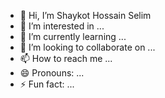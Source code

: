 - 👋 Hi, I’m Shaykot Hossain Selim
- 👀 I’m interested in ...
- 🌱 I’m currently learning ...
- 💞️ I’m looking to collaborate on ...
- 📫 How to reach me ...
- 😄 Pronouns: ...
- ⚡ Fun fact: ...

<!---
shaykoteasital/shaykoteasital is a ✨ special ✨ repository because its `README.md` (this file) appears on your GitHub profile.
You can click the Preview link to take a look at your changes.
--->
